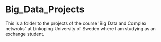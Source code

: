 # Big_Data_Projects

This is a folder to the projects of the course 'Big Data and Complex netwroks' at Linkoping University of Sweden where I am studying as an exchange student.



